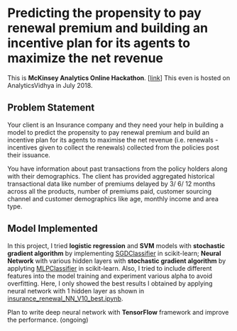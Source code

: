 # Predicting the propensity to pay renewal premium and building an incentive plan for its agents to maximize the net revenue

This is **McKinsey Analytics Online Hackathon**. [[link](https://datahack.analyticsvidhya.com/contest/mckinsey-analytics-online-hackathon-4/?utm_source=sendinblue&utm_campaign=Events_in_July_2018&utm_medium=email)] This even is hosted on AnalyticsVidhya in July 2018.

## Problem Statement

Your client is an Insurance company and they need your help in building a model to predict the propensity to pay renewal premium and build an incentive plan for its agents to maximise the net revenue (i.e. renewals - incentives given to collect the renewals) collected from the policies post their issuance.

You have information about past transactions from the policy holders along with their demographics. The client has provided aggregated historical transactional data like number of premiums delayed by 3/ 6/ 12 months across all the products, number of premiums paid, customer sourcing channel and customer demographics like age, monthly income and area type.

## Model Implemented

In this project, I tried **logistic regression** and **SVM** models with **stochastic gradient algorithm** by implementing [SGDClassifier](http://scikit-learn.org/stable/modules/generated/sklearn.linear_model.SGDClassifier.html#sklearn.linear_model.SGDClassifier) in scikit-learn; **Neural Network** with various hidden layers with **stochastic gradient algorithm** by applyting [MLPClassifier](http://scikit-learn.org/stable/modules/generated/sklearn.neural_network.MLPClassifier.html#sklearn.neural_network.MLPClassifier) in scikit-learn. Also, I tried to include different features into the model training and experiment various alpha to avoid overfitting. Here, I only showed the best results I obtained by applying neural network with 1 hidden layer as shown in [insurance_renewal_NN_V10_best.ipynb](https://github.com/hsuanhao/Projects/blob/master/Predicting%20the%20propensity%20to%20pay%20renewal%20premium/insurance_renewal_NN_V10_best.ipynb).

Plan to write deep neural network with **TensorFlow** framework and improve the performance. (ongoing)
